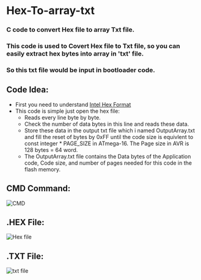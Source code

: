 # Hex-To-array-txt
### C code to convert Hex file to array Txt file.
### This code is used to Covert Hex file to Txt file, so you can easily extract hex bytes into array in 'txt' file.
### So this txt file would be input in bootloader code.
## Code Idea:
 - First you need to understand [Intel Hex Format](https://en.wikipedia.org/wiki/Intel_HEX)
 - This code is simple just open the hex file: 
   - Reads every line byte by byte.
   - Check the number of data bytes in this line and reads these data.
   - Store these data in the output txt file which i named OutputArray.txt and fill the reset of bytes by 0xFF until the code size is equivlent to const integer * PAGE_SIZE in ATmega-16. The Page size in AVR is 128 bytes = 64 word.
   - The OutputArray.txt file contains the Data bytes of the Application code, Code size, and number of pages needed for this code in the flash memory.
   
## CMD Command:
![CMD](https://user-images.githubusercontent.com/66730765/103922233-22389600-511c-11eb-9613-85dd6be1f21b.PNG)

## .HEX File:
![Hex file](https://user-images.githubusercontent.com/66730765/103922260-2c5a9480-511c-11eb-9845-d17ab77224eb.PNG)

## .TXT File:
![txt file](https://user-images.githubusercontent.com/66730765/103922331-43998200-511c-11eb-9c28-1e240584815b.PNG)

